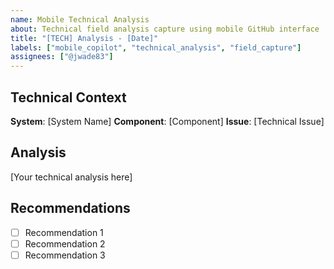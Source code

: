 ```yaml
---
name: Mobile Technical Analysis
about: Technical field analysis capture using mobile GitHub interface
title: "[TECH] Analysis - [Date]"
labels: ["mobile_copilot", "technical_analysis", "field_capture"]
assignees: ["@jwade83"]
---
```


## Technical Context
**System**: [System Name]
**Component**: [Component]
**Issue**: [Technical Issue]

## Analysis
[Your technical analysis here]

## Recommendations
- [ ] Recommendation 1
- [ ] Recommendation 2
- [ ] Recommendation 3
